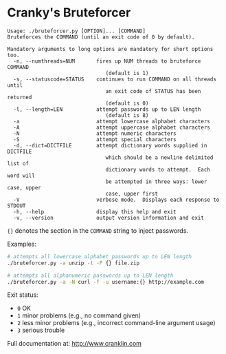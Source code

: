 # Cranky's Bruteforcer

```
Usage: ./bruteforcer.py [OPTION]... [COMMAND]
Bruteforces the COMMAND (until an exit code of 0 by default).

Mandatory arguments to long options are mandatory for short options too.
  -n, --numthreads=NUM       fires up NUM threads to bruteforce COMMAND
                                (default is 1)
  -s, --statuscode=STATUS    continues to run COMMAND on all threads until
                                an exit code of STATUS has been returned
                                (default is 0)
  -l, --length=LEN           attempt passwords up to LEN length
                                (default is 8)
  -a                         attempt lowercase alphabet characters
  -A                         attempt uppercase alphabet characters
  -N                         attempt numeric characters
  -S                         attempt special characters
  -d, --dict=DICTFILE        attempt dictionary words supplied in DICTFILE
                                which should be a newline delimited list of
                                dictionary words to attempt.  Each word will
                                be attempted in three ways: lower case, upper
                                case, upper first
  -V                         verbose mode.  Displays each response to STDOUT
  -h, --help                 display this help and exit
  -v, --version              output version information and exit
```

`{}` denotes the section in the `COMMAND` string to inject passwords.

Examples:

```sh
# attempts all lowercase alphabet passwords up to LEN length
./bruteforcer.py -a unzip -t -P {} file.zip

# attempts all alphanumeric passwords up to LEN length
./bruteforcer.py -a -N curl -f -u username:{} http://example.com
```

Exit status:

- `0` OK
- `1` minor problems (e.g., no command given)
- `2` less minor problems (e.g., incorrect command-line argument usage)
- `3` serious trouble

Full documentation at: http://www.cranklin.com
